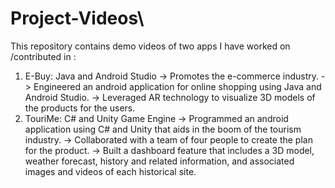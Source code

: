# Project-Videos\
This repository contains demo videos of two apps I have worked on /contributed in : 

1) E-Buy: Java and Android Studio
    -> Promotes the e-commerce industry.
    -> Engineered an android application for online shopping using Java and Android Studio.
    -> Leveraged AR technology to visualize 3D models of the products for the users.
2) TouriMe: C# and Unity Game Engine
    -> Programmed an android application using C# and Unity that aids in the boom of the tourism industry.
    -> Collaborated with a team of four people to create the plan for the product.
    -> Built a dashboard feature that includes a 3D model, weather forecast, history and related information, and associated images and videos of each historical site.

